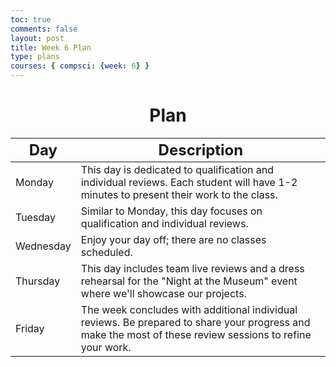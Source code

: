 ```yaml
---
toc: true
comments: false
layout: post
title: Week 6 Plan
type: plans
courses: { compsci: {week: 6} }
---
```


<h1 style="text-align: center;"><strong>Plan</strong></h1>
<table class="table">
    <thead>
        <tr>
            <th><font size="5">Day</font></th>
            <th><font size="5">Description</font></th>    
        </tr>
    </thead>
    <tbody>
        <tr>
            <td>Monday</td>
            <td>This day is dedicated to qualification and individual reviews. Each student will have 1-2 minutes to present their work to the class.</td>
        </tr>
        <tr>
            <td>Tuesday</td>
            <td>Similar to Monday, this day focuses on qualification and individual reviews.</td>
        </tr>
        <tr>
            <td>Wednesday</td>
            <td>Enjoy your day off; there are no classes scheduled.</td>
        </tr>
        <tr>
            <td>Thursday</td>
            <td>This day includes team live reviews and a dress rehearsal for the "Night at the Museum" event where we'll showcase our projects.</td>
        </tr>
        <tr>
            <td>Friday</td>
            <td>The week concludes with additional individual reviews. Be prepared to share your progress and make the most of these review sessions to refine your work.</td>
        </tr>
    </tbody>
</table>
